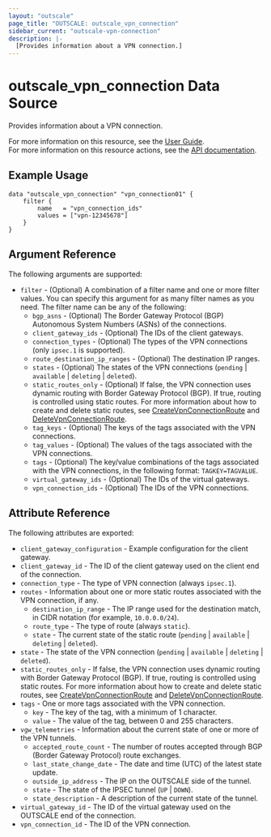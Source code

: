 ```yaml
---
layout: "outscale"
page_title: "OUTSCALE: outscale_vpn_connection"
sidebar_current: "outscale-vpn-connection"
description: |-
  [Provides information about a VPN connection.]
---
```


# outscale_vpn_connection Data Source

Provides information about a VPN connection.

For more information on this resource, see the [User Guide](https://docs.outscale.com/en/userguide/About-VPN-Connections.html).  
For more information on this resource actions, see the [API documentation](https://docs.outscale.com/api#3ds-outscale-api-vpnconnection).

## Example Usage

```hcl
data "outscale_vpn_connection" "vpn_connection01" {
	filter {
		name   = "vpn_connection_ids"
		values = ["vpn-12345678"]
	}
}
```

## Argument Reference

The following arguments are supported:

* `filter` - (Optional) A combination of a filter name and one or more filter values. You can specify this argument for as many filter names as you need. The filter name can be any of the following:
    * `bgp_asns` - (Optional) The Border Gateway Protocol (BGP) Autonomous System Numbers (ASNs) of the connections.
    * `client_gateway_ids` - (Optional) The IDs of the client gateways.
    * `connection_types` - (Optional) The types of the VPN connections (only `ipsec.1` is supported).
    * `route_destination_ip_ranges` - (Optional) The destination IP ranges.
    * `states` - (Optional) The states of the VPN connections (`pending` \| `available` \| `deleting` \| `deleted`).
    * `static_routes_only` - (Optional) If false, the VPN connection uses dynamic routing with Border Gateway Protocol (BGP). If true, routing is controlled using static routes. For more information about how to create and delete static routes, see [CreateVpnConnectionRoute](https://docs.outscale.com/api#createvpnconnectionroute) and [DeleteVpnConnectionRoute](https://docs.outscale.com/api#deletevpnconnectionroute).
    * `tag_keys` - (Optional) The keys of the tags associated with the VPN connections.
    * `tag_values` - (Optional) The values of the tags associated with the VPN connections.
    * `tags` - (Optional) The key/value combinations of the tags associated with the VPN connections, in the following format: `TAGKEY=TAGVALUE`.
    * `virtual_gateway_ids` - (Optional) The IDs of the virtual gateways.
    * `vpn_connection_ids` - (Optional) The IDs of the VPN connections.

## Attribute Reference

The following attributes are exported:

* `client_gateway_configuration` - Example configuration for the client gateway.
* `client_gateway_id` - The ID of the client gateway used on the client end of the connection.
* `connection_type` - The type of VPN connection (always `ipsec.1`).
* `routes` - Information about one or more static routes associated with the VPN connection, if any.
    * `destination_ip_range` - The IP range used for the destination match, in CIDR notation (for example, `10.0.0.0/24`).
    * `route_type` - The type of route (always `static`).
    * `state` - The current state of the static route (`pending` \| `available` \| `deleting` \| `deleted`).
* `state` - The state of the VPN connection (`pending` \| `available` \| `deleting` \| `deleted`).
* `static_routes_only` - If false, the VPN connection uses dynamic routing with Border Gateway Protocol (BGP). If true, routing is controlled using static routes. For more information about how to create and delete static routes, see [CreateVpnConnectionRoute](https://docs.outscale.com/api#createvpnconnectionroute) and [DeleteVpnConnectionRoute](https://docs.outscale.com/api#deletevpnconnectionroute).
* `tags` - One or more tags associated with the VPN connection.
    * `key` - The key of the tag, with a minimum of 1 character.
    * `value` - The value of the tag, between 0 and 255 characters.
* `vgw_telemetries` - Information about the current state of one or more of the VPN tunnels.
    * `accepted_route_count` - The number of routes accepted through BGP (Border Gateway Protocol) route exchanges.
    * `last_state_change_date` - The date and time (UTC) of the latest state update.
    * `outside_ip_address` - The IP on the OUTSCALE side of the tunnel.
    * `state` - The state of the IPSEC tunnel (`UP` \| `DOWN`).
    * `state_description` - A description of the current state of the tunnel.
* `virtual_gateway_id` - The ID of the virtual gateway used on the OUTSCALE end of the connection.
* `vpn_connection_id` - The ID of the VPN connection.
